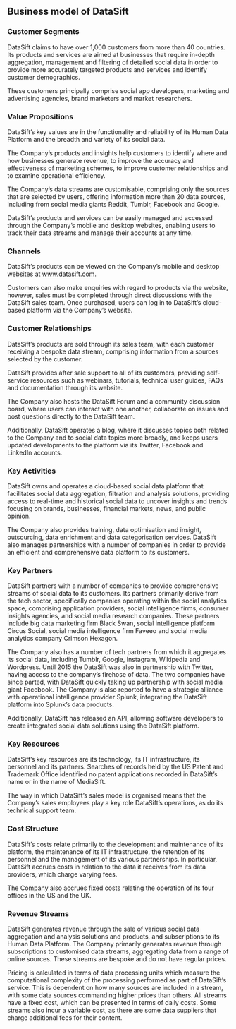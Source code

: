 Business model of DataSift
--------------------------

 ### Customer Segments

 DataSift claims to have over 1,000 customers from more than 40 countries. Its products and services are aimed at businesses that require in-depth aggregation, management and filtering of detailed social data in order to provide more accurately targeted products and services and identify customer demographics.

 These customers principally comprise social app developers, marketing and advertising agencies, brand marketers and market researchers.

 ### Value Propositions

 DataSift’s key values are in the functionality and reliability of its Human Data Platform and the breadth and variety of its social data.

 The Company’s products and insights help customers to identify where and how businesses generate revenue, to improve the accuracy and effectiveness of marketing schemes, to improve customer relationships and to examine operational efficiency.

 The Company’s data streams are customisable, comprising only the sources that are selected by users, offering information more than 20 data sources, including from social media giants Reddit, Tumblr, Facebook and Google.

 DataSift’s products and services can be easily managed and accessed through the Company’s mobile and desktop websites, enabling users to track their data streams and manage their accounts at any time.

 ### Channels

 DataSift’s products can be viewed on the Company’s mobile and desktop websites at www.datasift.com.

 Customers can also make enquiries with regard to products via the website, however, sales must be completed through direct discussions with the DataSift sales team. Once purchased, users can log in to DataSift’s cloud-based platform via the Company’s website.

 ### Customer Relationships

 DataSift’s products are sold through its sales team, with each customer receiving a bespoke data stream, comprising information from a sources selected by the customer.

 DataSift provides after sale support to all of its customers, providing self-service resources such as webinars, tutorials, technical user guides, FAQs and documentation through its website.

 The Company also hosts the DataSift Forum and a community discussion board, where users can interact with one another, collaborate on issues and post questions directly to the DataSift team.

 Additionally, DataSift operates a blog, where it discusses topics both related to the Company and to social data topics more broadly, and keeps users updated developments to the platform via its Twitter, Facebook and LinkedIn accounts.

 ### Key Activities

 DataSift owns and operates a cloud-based social data platform that facilitates social data aggregation, filtration and analysis solutions, providing access to real-time and historical social data to uncover insights and trends focusing on brands, businesses, financial markets, news, and public opinion.

 The Company also provides training, data optimisation and insight, outsourcing, data enrichment and data categorisation services. DataSift also manages partnerships with a number of companies in order to provide an efficient and comprehensive data platform to its customers.

 ### Key Partners

 DataSift partners with a number of companies to provide comprehensive streams of social data to its customers. Its partners primarily derive from the tech sector, specifically companies operating within the social analytics space, comprising application providers, social intelligence firms, consumer insights agencies, and social media research companies. These partners include big data marketing firm Black Swan, social intelligence platform Circus Social, social media intelligence firm Faveeo and social media analytics company Crimson Hexagon.

 The Company also has a number of tech partners from which it aggregates its social data, including Tumblr, Google, Instagram, Wikipedia and Wordpress. Until 2015 the DataSift was also in partnership with Twitter, having access to the company’s firehose of data. The two companies have since parted, with DataSift quickly taking up partnership with social media giant Facebook. The Company is also reported to have a strategic alliance with operational intelligence provider Splunk, integrating the DataSift platform into Splunk’s data products.

 Additionally, DataSift has released an API, allowing software developers to create integrated social data solutions using the DataSift platform.

 ### Key Resources

 DataSift’s key resources are its technology, its IT infrastructure, its personnel and its partners. Searches of records held by the US Patent and Trademark Office identified no patent applications recorded in DataSift’s name or in the name of MediaSift.

 The way in which DataSift’s sales model is organised means that the Company’s sales employees play a key role DataSift’s operations, as do its technical support team.

 ### Cost Structure

 DataSift’s costs relate primarily to the development and maintenance of its platform, the maintenance of its IT infrastructure, the retention of its personnel and the management of its various partnerships. In particular, DataSift accrues costs in relation to the data it receives from its data providers, which charge varying fees.

 The Company also accrues fixed costs relating the operation of its four offices in the US and the UK.

 ### Revenue Streams

 DataSift generates revenue through the sale of various social data aggregation and analysis solutions and products, and subscriptions to its Human Data Platform. The Company primarily generates revenue through subscriptions to customised data streams, aggregating data from a range of online sources. These streams are bespoke and do not have regular prices.

 Pricing is calculated in terms of data processing units which measure the computational complexity of the processing performed as part of DataSift’s service. This is dependent on how many sources are included in a stream, with some data sources commanding higher prices than others. All streams have a fixed cost, which can be presented in terms of daily costs. Some streams also incur a variable cost, as there are some data suppliers that charge additional fees for their content.
